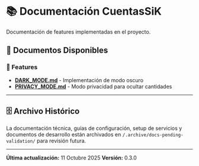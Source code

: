 # 📚 Documentación CuentasSiK

Documentación de features implementadas en el proyecto.

## 📂 Documentos Disponibles

### 🎨 Features
- **[DARK_MODE.md](./DARK_MODE.md)** - Implementación de modo oscuro
- **[PRIVACY_MODE.md](./PRIVACY_MODE.md)** - Modo privacidad para ocultar cantidades

---

## 🗄️ Archivo Histórico

La documentación técnica, guías de configuración, setup de servicios y documentos de desarrollo están archivados en `/.archive/docs-pending-validation/` para revisión futura.

---

**Última actualización:** 11 Octubre 2025
**Versión:** 0.3.0
